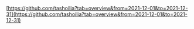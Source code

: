 [https://github.com/tashoilia?tab=overview&from=2021-12-01&to=2021-12-31](https://github.com/tashoilia?tab=overview&from=2021-12-01&to=2021-12-31)
